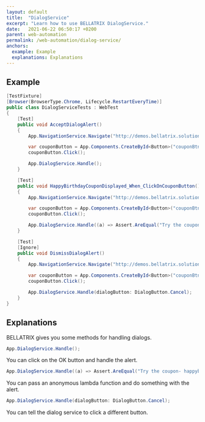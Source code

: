 ```yaml
---
layout: default
title:  "DialogService"
excerpt: "Learn how to use BELLATRIX DialogService."
date:   2021-06-22 06:50:17 +0200
parent: web-automation
permalink: /web-automation/dialog-service/
anchors:
  example: Example
  explanations: Explanations
---
```

Example
-------
```csharp
[TestFixture]
[Browser(BrowserType.Chrome, Lifecycle.RestartEveryTime)]
public class DialogServiceTests : WebTest
{
    [Test]
    public void AcceptDialogAlert()
    {
        App.NavigationService.Navigate("http://demos.bellatrix.solutions/welcome/");

        var couponButton = App.Components.CreateById<Button>("couponBtn");
        couponButton.Click();

        App.DialogService.Handle();
    }

    [Test]
    public void HappyBirthdayCouponDisplayed_When_ClickOnCouponButton()
    {
        App.NavigationService.Navigate("http://demos.bellatrix.solutions/welcome/");

        var couponButton = App.Components.CreateById<Button>("couponBtn");
        couponButton.Click();

        App.DialogService.Handle((a) => Assert.AreEqual("Try the coupon- happybirthday", a.Text));
    }

    [Test]
    [Ignore]
    public void DismissDialogAlert()
    {
        App.NavigationService.Navigate("http://demos.bellatrix.solutions/welcome/");

        var couponButton = App.Components.CreateById<Button>("couponBtn");
        couponButton.Click();

        App.DialogService.Handle(dialogButton: DialogButton.Cancel);
    }
}
```

Explanations
------------
BELLATRIX gives you some methods for handling dialogs.
```csharp
App.DialogService.Handle();
```
You can click on the OK button and handle the alert.
```csharp
App.DialogService.Handle((a) => Assert.AreEqual("Try the coupon- happybirthday", a.Text));
```
You can pass an anonymous lambda function and do something with the alert.
```csharp
App.DialogService.Handle(dialogButton: DialogButton.Cancel);
```
You can tell the dialog service to click a different button.